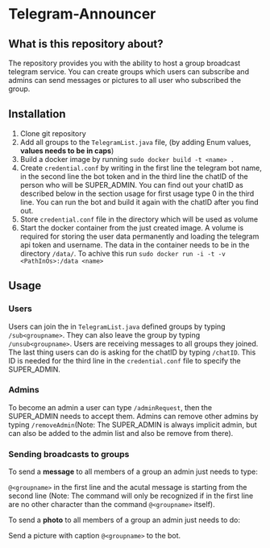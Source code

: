# Telegram-Announcer
## What is this repository about?
The repository provides you with the ability to host a group broadcast telegram service.
You can create groups which users can subscribe and admins can send messages or pictures to all user who subscribed the group.

## Installation
  1. Clone git repository
  2. Add all groups to the `TelegramList.java` file, (by adding Enum values, **values needs to be in caps**)
  2. Build a docker image by running `sudo docker build -t <name> .`
  3. Create `credential.conf` by writing in the first line the telegram bot name, in the second line the bot token and in the
  third line the chatID of the person who will be SUPER_ADMIN. You can find out your chatID as described below in the section usage
  for first usage type 0 in the third line. You can run the bot and build it again with the chatID after you find out.
  4. Store `credential.conf` file in the directory which will be used as volume
  5. Start the docker container from the just created image. A volume is required for storing the user data permanently
  and loading the telegram api token and username.
  The data in the container needs to be in the directory `/data/`. To achive this run `sudo docker run -i -t -v <PathInOs>:/data <name>`

## Usage
### Users
Users can join the in `TelegramList.java` defined groups by typing `/sub<groupname>`.
They can also leave the group by typing `/unsub<groupname>`. Users are receiving messages to all groups they joined.
The last thing users can do is asking for the chatID by typing `/chatID`. This ID is needed for the third line in the `credential.conf`
file to specify the SUPER_ADMIN.

### Admins
To become an admin a user can type `/adminRequest`, then the SUPER_ADMIN needs to accept them.
Admins can remove other admins by typing `/removeAdmin`(Note: The SUPER_ADMIN is always implicit admin, but can also be added
to the admin list and also be remove from there).

### Sending broadcasts to groups
To send a **message** to all members of a group an admin just needs to type:

`@<groupname>` in the first line and the acutal message is starting from the second line (Note: The command will only be recognized
if in the first line are no other character than the command `@<groupname>` itself).

To send a **photo** to all members of a group an admin just needs to do:

Send a picture with caption `@<groupname>` to the bot.

